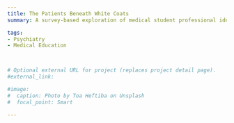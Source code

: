 ```yaml
---
title: The Patients Beneath White Coats
summary: A survey-based exploration of medical student professional identity formation with regards to identifying as a patient/loved one vs. as a medical provider, and if this differs based on the medical specialty in which the personal experience occurred [1st author manuscript submitted; upcoming poster presentation at APA 2021] (supported by Steve Miller Fellowship, Columbia VP&S)

tags:
- Psychiatry
- Medical Education



# Optional external URL for project (replaces project detail page).
#external_link: 

#image:
#  caption: Photo by Toa Heftiba on Unsplash
#  focal_point: Smart

---
```

